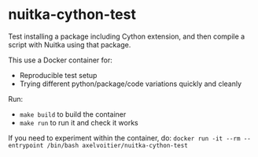 # nuitka-cython-test
Test installing a package including Cython extension, and then compile a script with Nuitka using that package.

This use a Docker container for:
- Reproducible test setup
- Trying different python/package/code variations quickly and cleanly

Run:
- `make build` to build the container
- `make run` to run it and check it works

If you need to experiment within the container, do:
`docker run -it --rm --entrypoint /bin/bash axelvoitier/nuitka-cython-test`
